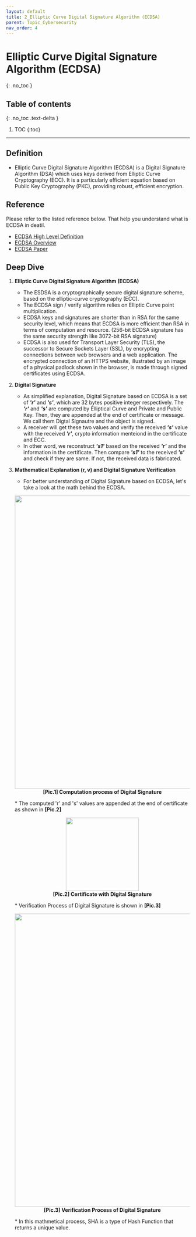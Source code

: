 ```yaml
---
layout: default
title: 2_Elliptic Curve Digital Signature Algorithm (ECDSA)
parent: Topic_Cybersecurity
nav_order: 4
---
```


# Elliptic Curve Digital Signature Algorithm (ECDSA)
{: .no_toc }

## Table of contents
{: .no_toc .text-delta }

1. TOC
{:toc}

---

## Definition
* Elliptic Curve Digital Signature Algorithm (ECDSA) is a Digital Signature Algorithm (DSA) which uses keys derived from Elliptic Curve Cryptography (ECC). It is a particularly efficient equation based on Public Key Cryptography (PKC), providing robust, efficient encryption.

## Reference
Please refer to the listed reference below. That help you understand what is ECDSA in deatil.
- [ECDSA High Level Definition]
- [ECDSA Overview]
- [ECDSA Paper]

## Deep Dive
1. <b> Elliptic Curve Digital Signature Algorithm (ECDSA) </b>
   * The ESDSA is a cryptographically secure digital signature scheme, based on the elliptic-curve cryptography (ECC).
   * The ECDSA sign / verify algorithm relies on Elliptic Curve point multiplication.
   * ECDSA keys and signatures are shorter than in RSA for the same security level, which means that ECDSA is more efficient than RSA in terms of computation and resource. (256-bit ECDSA signature has the same security strength like 3072-bit RSA signature)
   * ECDSA is also used for Transport Layer Security (TLS), the successor to Secure Sockets Layer (SSL), by encrypting connections between web browsers and a web application. The encrypted connection of an HTTPS website, illustrated by an image of a physical padlock shown in the browser, is made through signed certificates using ECDSA.

2. <b> Digital Signature </b>
   * As simplified explanation, Digital Signature based on ECDSA is a set of <b>_'r'_</b> and <b>_'s'_</b>, which are 32 bytes positive integer respectively. The <b>_'r'_</b> and <b>_'s'_</b> are computed by Elliptical Curve and Private and Public Key. Then, they are appended at the end of certificate or message. We call them Digtal Signautre and the object is signed.
   * A receiver will get these two values and verify the received <b>_'s'_</b> value with the received <b>_'r'_</b>, crypto information menteiond in the certificate and ECC.
   * In other word, we reconstruct <b>_'s1'_</b> based on the received <b>_'r'_</b> and the information in the certificate. Then compare <b>_'s1'_</b> to the received <b>_'s'_</b> and check if they are same. If not, the received data is fabricated.

3. <b> Mathematical Explanation (r, v) and Digital Signature Verification </b>
   * For better understanding of Digital Signature based on ECDSA, let's take a look at the math behind the ECDSA.
    <p align="center">
    <img src="../../../asset/images/Math1.JPG" width="800"/>
    <br><b>[Pic.1] Computation process of Digital Signature</b></p> 
   * The computed 'r' and 's' values are appended at the end of certificate as shown in <b>[Pic.2]</b>
    <p align="center">
    <img src="../../../asset/images/Math2.JPG" width="200"/>
    <br><b>[Pic.2] Certificate with Digital Signature</b></p> 
   * Verification Process of Digital Signature is shown in <b>[Pic.3]</b>
    <p align="center">
    <img src="../../../asset/images/Math3.JPG" width="800"/>
    <br><b>[Pic.3] Verification Process of Digital Signature</b></p> 
   * In this mathmetical process, SHA is a type of Hash Function that returns a unique value.

[ECDSA High Level Definition]:https://www.hypr.com/security-encyclopedia/elliptic-curve-digital-signature-algorithm
[ECDSA Overview]:https://cryptobook.nakov.com/digital-signatures/ecdsa-sign-verify-messages
[ECDSA Paper]:https://csrc.nist.gov/csrc/media/events/workshop-on-elliptic-curve-cryptography-standards/documents/papers/session6-adalier-mehmet.pdf
